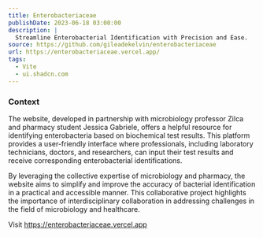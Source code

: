 ```yaml
---
title: Enterobacteriaceae
publishDate: 2023-06-18 03:00:00
description: |
  Streamline Enterobacterial Identification with Precision and Ease.
source: https://github.com/gileadekelvin/enterobacteriaceae
url: https://enterobacteriaceae.vercel.app/
tags:
  - Vite
  - ui.shadcn.com
---
```


### Context

The website, developed in partnership with microbiology professor Zilca and pharmacy student Jessica Gabriele, offers a helpful resource for identifying enterobacteria based on biochemical test results. This platform provides a user-friendly interface where professionals, including laboratory technicians, doctors, and researchers, can input their test results and receive corresponding enterobacterial identifications. 

By leveraging the collective expertise of microbiology and pharmacy, the website aims to simplify and improve the accuracy of bacterial identification in a practical and accessible manner. This collaborative project highlights the importance of interdisciplinary collaboration in addressing challenges in the field of microbiology and healthcare.

Visit https://enterobacteriaceae.vercel.app
